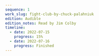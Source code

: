 ```yaml
---
sequence: 1
work_slug: fight-club-by-chuck-palahniuk
edition: Audible
edition_notes: Read by Jim Colby
timeline:
  - date: 2022-07-15
    progress: 15%
  - date: 2022-07-16
    progress: Finished
---
```

